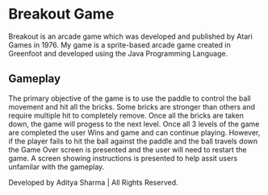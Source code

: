 # Breakout Game

Breakout is an arcade game which was developed and published by Atari Games in 1976. My game is a sprite-based arcade game
created in Greenfoot and developed using the Java Programming Language.

## Gameplay
 The primary objective of the game is to use the paddle to control the ball movement and hit all the bricks. Some bricks are stronger than others and require multiple hit to completely remove. Once all the bricks are taken down, the game will progess to the next level. Once all 3 levels of the game are completed the user Wins and game and can continue playing. However, if the player fails to hit the ball against the paddle and the ball travels down the Game Over screen is presented and the user will need to restart the game. A screen showing instructions is presented to help assit users unfamilar with the gameplay.
 
 Developed by Aditya Sharma | All Rights Reserved.
